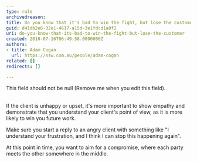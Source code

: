 ```yaml
---
type: rule
archivedreason: 
title: Do you know that it's bad to win the fight, but lose the customer?
guid: d41db2e6-32e1-4617-a15d-3e1fdcd1a0f2
uri: do-you-know-that-its-bad-to-win-the-fight-but-lose-the-customer
created: 2010-07-16T06:49:58.0000000Z
authors:
- title: Adam Cogan
  url: https://ssw.com.au/people/adam-cogan
related: []
redirects: []

---
```



This field should not be null (Remove me when you edit this field).
<br><excerpt class='endintro'></excerpt><br>

  <p>If the client is unhappy or upset, it's more important to show empathy and demonstrate that you understand your client's point of view, as it is more likely to win you future work. </p>
<p>Make sure you start a reply to an angry client with something like &quot;I understand your frustration, and I think I can stop this happening again&quot;. </p>
<p>At this point in time, you want to aim for a compromise, where each party meets the other somewhere in the middle.</p>



